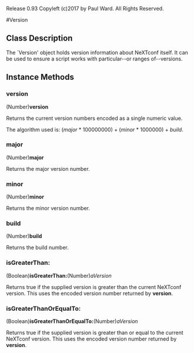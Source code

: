 Release 0.93  Copyleft (c)2017 by Paul Ward.  All Rights Reserved.

#Version

## Class Description

The `Version' object holds version information about NeXTconf itself.  It can be used to ensure a script works with particular--or ranges of--versions.

## Instance Methods

### version

(Number)**version**

Returns the current version numbers encoded as a single numeric value.

The algorithm used is:  (*major* * 100000000) + (*minor* * 1000000) + *build*. 

### major

(Number)**major**

Returns the major version number.

### minor

(Number)**minor**

Returns the minor version number.

### build

(Number)**build**

Returns the build number.

### isGreaterThan:

(Boolean)**isGreaterThan:**(Number)*aVersion*

Returns true if the supplied version is greater than the current NeXTconf version.  This uses the encoded version number returned by **version**.

### isGreaterThanOrEqualTo:

(Boolean)**isGreaterThanOrEqualTo:**(Number)*aVersion*

Returns true if the supplied version is greater than or equal to the current NeXTconf version.  This uses the encoded version number returned by **version**.
